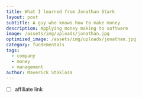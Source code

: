 ```yaml
---
title: What I learned from Jonathan Stark
layout: post
subtitle: A guy who knows how to make money
description: Applying money making to software
image: /assets/img/uploads/jonathan.jpg
optimized_image: /assets/img/uploads/jonathan.jpg
category: fundementals
tags:
  - company
  - money
  - management
author: Maverick Stoklosa
---
```



* [  ] affiliate link
